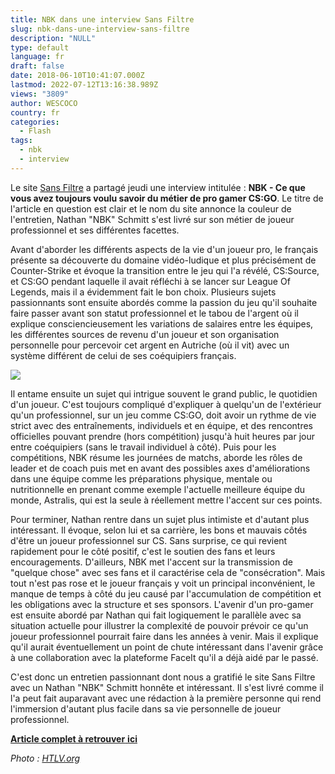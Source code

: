 ```yaml
---
title: NBK dans une interview Sans Filtre
slug: nbk-dans-une-interview-sans-filtre
description: "NULL"
type: default
language: fr
draft: false
date: 2018-06-10T10:41:07.000Z
lastmod: 2022-07-12T13:16:38.989Z
views: "3809"
author: WESCOCO
country: fr
categories:
  - Flash
tags:
  - nbk
  - interview
---
```

Le site [Sans Filtre](https://sans-filtre.fr/nbk-ce-que-vous-avez-toujours-voulu-savoir-du-metier-de-pro-gamer-csgo/) a partagé jeudi une interview intitulée : **NBK - Ce que vous avez toujours voulu savoir du métier de pro gamer CS:GO**. Le titre de l'article en question est clair et le nom du site annonce la couleur de l'entretien, Nathan "NBK" Schmitt⁠ s'est livré sur son métier de joueur professionnel et ses différentes facettes. 

Avant d'aborder les différents aspects de la vie d'un joueur pro, le français présente sa découverte du domaine vidéo-ludique et plus précisément de Counter-Strike et évoque la transition entre le jeu qui l'a révélé, CS:Source, et CS:GO pendant laquelle il avait réfléchi à se lancer sur League Of Legends, mais il a évidemment fait le bon choix. Plusieurs sujets passionnants sont ensuite abordés comme la passion du jeu qu'il souhaite faire passer avant son statut professionnel et le tabou de l'argent où il explique consciencieusement les variations de salaires entre les équipes, les différentes sources de revenu d'un joueur et son organisation personnelle pour percevoir cet argent en Autriche (où il vit) avec un système différent de celui de ses coéquipiers français.

![](/images/articles/5b1b9ed4200a8/images/1Pdbvv7MfvMRKjjbEAV7cNky4mLCcHsNVOEF7YyI.jpeg)

Il entame ensuite un sujet qui intrigue souvent le grand public, le quotidien d'un joueur. C'est toujours compliqué d'expliquer à quelqu'un de l'extérieur qu'un professionnel, sur un jeu comme CS:GO, doit avoir un rythme de vie strict avec des entraînements, individuels et en équipe, et des rencontres officielles pouvant prendre (hors compétition) jusqu'à huit heures par jour entre coéquipiers (sans le travail individuel à côté). Puis pour les compétitions, NBK résume les journées de matchs, aborde les rôles de leader et de coach puis met en avant des possibles axes d'améliorations dans une équipe comme les préparations physique, mentale ou nutritionnelle en prenant comme exemple l'actuelle meilleure équipe du monde, Astralis, qui est la seule à réellement mettre l'accent sur ces points.

Pour terminer, Nathan rentre dans un sujet plus intimiste et d'autant plus intéressant. Il évoque, selon lui et sa carrière, les bons et mauvais côtés d'être un joueur professionnel sur CS. Sans surprise, ce qui revient rapidement pour le côté positif, c'est le soutien des fans et leurs encouragements. D'ailleurs, NBK met l'accent sur la transmission de "quelque chose" avec ses fans et il caractérise cela de "consécration". Mais tout n'est pas rose et le joueur français y voit un principal inconvénient, le manque de temps à côté du jeu causé par l'accumulation de compétition et les obligations avec la structure et ses sponsors. L'avenir d'un pro-gamer est ensuite abordé par Nathan qui fait logiquement le parallèle avec sa situation actuelle pour illustrer la complexité de pouvoir prévoir ce qu'un joueur professionnel pourrait faire dans les années à venir. Mais il explique qu'il aurait éventuellement un point de chute intéressant dans l'avenir grâce à une collaboration avec la plateforme FaceIt qu'il a déjà aidé par le passé.

C'est donc un entretien passionnant dont nous a gratifié le site Sans Filtre avec un Nathan "NBK" Schmitt⁠ honnête et intéressant. Il s'est livré comme il l'a peut fait auparavant avec une rédaction à la première personne qui rend l'immersion d'autant plus facile dans sa vie personnelle de joueur professionnel. 

[**Article complet à retrouver** **ici**](https://sans-filtre.fr/nbk-ce-que-vous-avez-toujours-voulu-savoir-du-metier-de-pro-gamer-csgo/)

_Photo : [HTLV.org](https://HTLV.org)_
